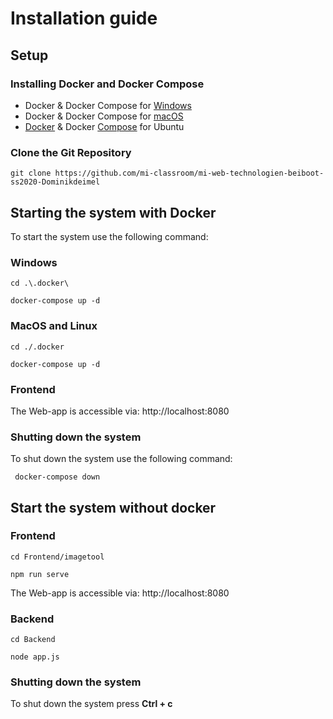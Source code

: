 # Installation guide 
## Setup 
### Installing Docker and Docker Compose
* Docker & Docker Compose for [Windows](https://docs.docker.com/docker-for-windows/install/)
* Docker & Docker Compose for [macOS](https://docs.docker.com/docker-for-mac/install/)
* [Docker](https://docs.docker.com/install/linux/docker-ce/ubuntu/) & Docker [Compose](https://docs.docker.com/compose/install/#install-compose) for Ubuntu
  
### Clone the Git Repository
`git clone https://github.com/mi-classroom/mi-web-technologien-beiboot-ss2020-Dominikdeimel`

## Starting the system with Docker
To start the system use the following command:

### Windows
    cd .\.docker\
        
    docker-compose up -d 
   
### MacOS and Linux
    cd ./.docker
        
    docker-compose up -d 
    
 ### Frontend
   The Web-app is accessible via: http://localhost:8080
    
  ### Shutting down the system
  To shut down the system use the following command:
    
     docker-compose down
    
## Start the system without docker

### Frontend
  ```cd Frontend/imagetool```
  
  ```npm run serve```
  
  The Web-app is accessible via: http://localhost:8080
  
### Backend
 ```cd Backend```
  
  ```node app.js```
  
### Shutting down the system
  To shut down the system press **Ctrl + c**
